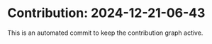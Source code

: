 # Contribution: 2024-12-21-06-43
This is an automated commit to keep the contribution graph active.
